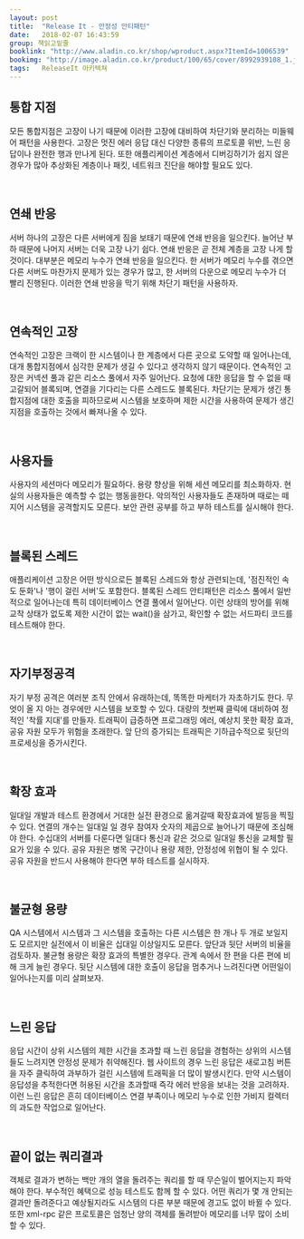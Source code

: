 ```yaml
---
layout: post
title:  "Release It - 안정성 안티패턴"
date:   2018-02-07 16:43:59
group: 책읽고밑줄
booklink: "http://www.aladin.co.kr/shop/wproduct.aspx?ItemId=1006539"
bookimg: "http://image.aladin.co.kr/product/100/65/cover/8992939108_1.jpg"
tags:   ReleaseIt 아키텍쳐 
---
```


## 통합 지점
모든 통합지점은 고장이 나기 때문에 이러한 고장에 대비하여 차단기와 분리하는 미들웨어 패턴을 사용한다. 
고장은 멋진 에러 응답 대신 다양한 종류의 프로토콜 위반, 느린 응답이나 완전한 행과 만나게 된다. 또한 애플리케이션 계층에서 디버깅하기가 쉽지 않은 경우가 많아 추상화된 계층이나 패킷, 네트워크 진단을 해야할 필요도 있다. 

<br/> 

## 연쇄 반응
서버 하나의 고장은 다른 서버에게 짐을 보태기 때문에 연쇄 반응을 일으킨다. 늘어난 부하 때문에 나머지 서버는 더욱 고장 나기 쉽다. 연쇄 반응은 곧 전체 계층을 고장 나게 할 것이다. 대부분은 메모리 누수가 연쇄 반응을 일으킨다. 한 서버가 메모리 누수를 겪으면 다른 서버도 마찬가지 문제가 있는 경우가 많고, 한 서버의 다운으로 메모리 누수가 더 빨리 진행된다. 이러한 연쇄 반응을 막기 위해 차단기 패턴을 사용하자. 

<br/> 

## 연속적인 고장
연속적인 고장은 크랙이 한 시스템이나 한 계층에서 다른 곳으로 도약할 때 일어나는데, 대개 통합지점에서 심각한 문제가 생길 수 있다고 생각하지 않기 때문이다. 연속적인 고장은 커넥션 풀과 같은 리소스 풀에서 자주 일어난다. 요청에 대한 응답을 할 수 없을 때 고갈되어 블록되며, 연결을 기다리는 다른 스레드도 블록된다. 차단기는 문제가 생긴 통합지점에 대한 호출을 피하므로써 시스템을 보호하며 제한 시간을 사용하여 문제가 생긴 지점을 호출하는 것에서 빠져나올 수 있다. 

<br/> 

## 사용자들
사용자의 세션마다 메모리가 필요하다. 용량 향상을 위해 세션 메모리를 최소화하자. 현실의 사용자들은 예측할 수 없는 행동을한다. 악의적인 사용자들도 존재하며 때로는 떼지어 시스템을 공격할지도 모른다. 보안 관련 공부를 하고 부하 테스트를 실시해야 한다. 

<br/> 

## 블록된 스레드
애플리케이션 고장은 어떤 방식으로든 블록된 스레드와 항상 관련되는데, '점진적인 속도 둔화'나 '행이 걸린 서버'도 포함한다. 블록된 스레드 안티패턴은 리소스 풀에서 일반적으로 일어나는데 특히 데이터베이스 연결 풀에서 일어난다. 이런 상태의 방어를 위해 교착 상태가 없도록 제한 시간이 없는 wait()을 삼가고, 확인할 수 없는 서드파티 코드를 테스트해야 한다. 

<br/> 

## 자기부정공격
자기 부정 공격은 여러분 조직 안에서 유래하는데, 똑똑한 마케터가 자초하기도 한다. 무엇이 올 지 아는 경우에만 시스템을 보호할 수 있다. 대량의 첫번째 클릭에 대비하여 정적인 '착률 지대'를 만들자. 트래픽이 급증하면 프로그래밍 에러, 예상치 못한 확장 효과, 공유 자원 모두가 위험을 초래한다. 앞 단의 증가되는 트래픽은 기하급수적으로 뒷단의 프로세싱을 증가시킨다. 

<br/> 

## 확장 효과
일대일 개발과 테스트 환경에서 거대한 실전 환경으로 옮겨갈때 확장효과에 발등을 찍힐 수 있다. 연결의 개수는 일대일 일 경우 참여자 숫자의 제곱으로 늘어나기 때문에 조심해야 한다. 수십대의 서버를 다룬다면 일대다 통신과 같은 것으로 일대일 통신을 교체할 필요가 있을 수 있다. 공유 자원은 병목 구간이나 용량 제한, 안정성에 위협이 될 수 있다. 공유 자원을 반드시 사용해야 한다면 부하 테스트를 실시하자. 

<br/> 

## 불균형 용량 
QA 시스템에서 시스템과 그 시스템을 호출하는 다른 시스템은 한 개나 두 개로 보일지도 모르지만 실전에서 이 비율은 십대일 이상일지도 모른다. 앞단과 뒷단 서버의 비율을 검토하자. 불균형 용량은 확장 효과의 특별한 경우다. 관계 속에서 한 편을 다른 편에 비해 크게 늘린 경우다. 뒷단 시스템에 대한 호출이 응답을 멈추거나 느려진다면 어떤일이 일어나는지를 미리 살펴보자. 

<br/> 

## 느린 응답
응답 시간이 상위 시스템의 제한 시간을 초과할 때 느린 응답을 경험하는 상위의 시스템들도 느려지면 안정성 문제가 취약해진다. 웹 사이트의 경우 느린 응답은 새로고침 버튼을 자주 클릭하여 과부하가 걸린 시스템에 트래픽을 더 많이 발생시킨다. 만약 시스템이 응답성을 추적한다면 허용된 시간을 초과할때 즉각 에러 반응을 보내는 것을 고려하자. 이런 느린 응답은 흔히 데이터베이스 연결 부족이나 메모리 누수로 인한 가비지 컬렉터의 과도한 작업으로 일어난다. 

<br/> 

## 끝이 없는 쿼리결과
객체로 결과가 변하는 백만 개의 열을 돌려주는 쿼리를 할 때 무슨일이 벌어지는지 파악해야 한다. 부수적인 혜택으로 성능 테스트도 함께 할 수 있다. 어떤 쿼리가 몇 개 안되는 결과만 돌려준다고 예상될지라도 시스템의 다른 부분 때문에 경고도 없이 바뀔 수 있다. 또한 xml-rpc 같은 프로토콜은 엄청난 양의 객체를 돌려받아 메모리를 너무 많이 소비할 수 있다. 

<br/>